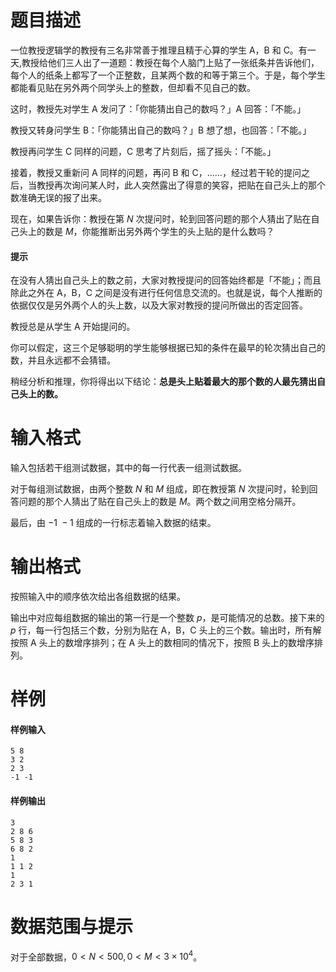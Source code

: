 
# 题目描述

一位教授逻辑学的教授有三名非常善于推理且精于心算的学生 A，B 和 C。有一天,教授给他们三人出了一道题：教授在每个人脑门上贴了一张纸条并告诉他们，每个人的纸条上都写了一个正整数，且某两个数的和等于第三个。于是，每个学生都能看见贴在另外两个同学头上的整数，但却看不见自己的数。

这时，教授先对学生 A 发问了：「你能猜出自己的数吗？」A 回答：「不能。」

教授又转身问学生 B：「你能猜出自己的数吗？」B 想了想，也回答：「不能。」

教授再问学生 C 同样的问题，C 思考了片刻后，摇了摇头：「不能。」

接着，教授又重新问 A 同样的问题，再问 B 和 C，……，经过若干轮的提问之后，当教授再次询问某人时，此人突然露出了得意的笑容，把贴在自己头上的那个数准确无误的报了出来。

现在，如果告诉你：教授在第 $N$ 次提问时，轮到回答问题的那个人猜出了贴在自己头上的数是 $M$，你能推断出另外两个学生的头上贴的是什么数吗？

#### 提示
在没有人猜出自己头上的数之前，大家对教授提问的回答始终都是「不能」；而且除此之外在 A，B，C 之间是没有进行任何信息交流的。也就是说，每个人推断的依据仅仅是另外两个人的头上数，以及大家对教授的提问所做出的否定回答。

教授总是从学生 A 开始提问的。

你可以假定，这三个足够聪明的学生能够根据已知的条件在最早的轮次猜出自己的数，并且永远都不会猜错。

稍经分析和推理，你将得出以下结论：**总是头上贴着最大的那个数的人最先猜出自己头上的数。**

# 输入格式

输入包括若干组测试数据，其中的每一行代表一组测试数据。

对于每组测试数据，由两个整数 $N$ 和 $M$ 组成，即在教授第 $N$ 次提问时，轮到回答问题的那个人猜出了贴在自己头上的数是 $M$。两个数之间用空格分隔开。

最后，由 $-1~ -1$ 组成的一行标志着输入数据的结束。

# 输出格式

按照输入中的顺序依次给出各组数据的结果。

输出中对应每组数据的输出的第一行是一个整数 $p$，是可能情况的总数。接下来的 $p$ 行，每一行包括三个数，分别为贴在 A，B，C 头上的三个数。输出时，所有解按照 A 头上的数增序排列；在 A 头上的数相同的情况下，按照 B 头上的数增序排列。

# 样例

#### 样例输入
```plain
5 8
3 2
2 3
-1 -1
```
#### 样例输出
```plain
3
2 8 6
5 8 3
6 8 2
1
1 1 2
1
2 3 1
```

# 数据范围与提示

对于全部数据，$0<N<500,0<M<3\times 10^4$。

